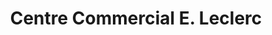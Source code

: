 ---
title: "Centre Commercial E. Leclerc"
url: /marennes/centre-commercial-e-leclerc/
shop: Supermarkt
---